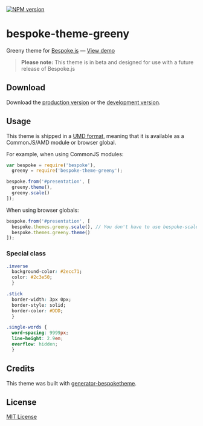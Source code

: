 [![NPM version](https://badge.fury.io/js/bespoke-theme-greeny.svg)](http://badge.fury.io/js/bespoke-theme-greeny)


# bespoke-theme-greeny

Greeny theme for [Bespoke.js](http://markdalgleish.com/projects/bespoke.js) &mdash; [View demo](http://cedced19.github.io/bespoke-theme-greeny/demo/dist)

> **Please note:** This theme is in beta and designed for use with a future release of Bespoke.js

## Download

Download the [production version][min] or the [development version][max].

[min]: https://raw.github.com/cedced19/bespoke-theme-greeny/master/dist/bespoke-theme-greeny.min.js
[max]: https://raw.github.com/cedced19/bespoke-theme-greeny/master/dist/bespoke-theme-greeny.js

## Usage

This theme is shipped in a [UMD format](https://github.com/umdjs/umd), meaning that it is available as a CommonJS/AMD module or browser global.

For example, when using CommonJS modules:

```js
var bespoke = require('bespoke'),
  greeny = require('bespoke-theme-greeny');

bespoke.from('#presentation', [
  greeny.theme(),
  greeny.scale()
]);
```

When using browser globals:

```js
bespoke.from('#presentation', [
  bespoke.themes.greeny.scale(), // You don't have to use bespoke-scale
  bespoke.themes.greeny.theme()
]);
```

### Special class
```css
.inverse
  background-color: #2ecc71;
  color: #2c3e50;
  }

.stick
  border-width: 3px 0px;
  border-style: solid;
  border-color: #DDD;
  }

.single-words {
  word-spacing: 9999px;
  line-height: 2.9em;
  overflow: hidden;
  }
```
## Credits

This theme was built with [generator-bespoketheme](https://github.com/markdalgleish/generator-bespoketheme).

## License

[MIT License](http://cedced19.github.io/license/)
